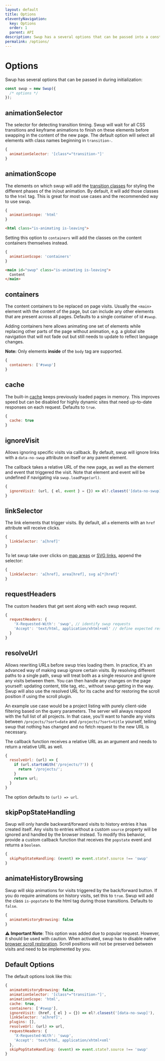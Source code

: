 ```yaml
---
layout: default
title: Options
eleventyNavigation:
  key: Options
  order: 1
  parent: API
description: Swup has a several options that can be passed into a constructor as an object
permalink: /options/
---
```


# Options

Swup has several options that can be passed in during initialization:

```javascript
const swup = new Swup({
  /* options */
});
```

## animationSelector

The selector for detecting transition timing. Swup will wait for all CSS transitions and
keyframe animations to finish on these elements before swapping in the content of the new page.
The default option will select all elements with
class names beginning in `transition-`.

```javascript
{
  animationSelector: '[class*="transition-"]'
}
```

## animationScope

The elements on which swup will add the [transition classes](/getting-started/how-it-works/#transition-classes)
for styling the different phases of the in/out animation. By default, it will add those classes
to the `html` tag. This is great for most use cases and the recommended way to use swup.

```js
{
  animationScope: 'html'
}
```

```html
<html class="is-animating is-leaving">
```

Setting this option to `containers` will add the classes on the content containers themselves instead.

```js
{
  animationScope: 'containers'
}
```

```html
<main id="swup" class="is-animating is-leaving">
  Content
</main>
```

## containers

The content containers to be replaced on page visits. Usually the `<main>` element with the
content of the page, but can include any other elements that are present across all pages.
Defaults to a single container of id `#swup`.

Adding containers here allows animating one set of elements while replacing other parts of the page
without animation, e.g. a global site navigation that will not fade out but still needs to update
to reflect language changes.

**Note:** Only elements **inside** of the `body` tag are supported.

```javascript
{
  containers: ['#swup']
}
```

## cache

The built-in [cache](/api/cache/) keeps previously loaded pages in memory. This improves speed but
can be disabled for highly dynamic sites that need up-to-date responses on each request. Defaults
to `true`.

```javascript
{
  cache: true
}
```

## ignoreVisit

Allows ignoring specific visits via callback. By default, swup will ignore links with a
`data-no-swup` attribute on itself or any parent element.

The callback takes a relative URL of the new page, as well as the element and event that triggered
the visit. Note that element and event will be undefined if navigating via `swup.loadPage(url)`.

```javascript
{
  ignoreVisit: (url, { el, event } = {}) => el?.closest('[data-no-swup]')
}
```

## linkSelector

The link elements that trigger visits. By default, all `a` elements with an `href`
attribute will receive clicks.

```javascript
{
  linkSelector: 'a[href]'
}
```

To let swup take over clicks on [map areas](https://www.w3schools.com/tags/tag_area.asp) or
[SVG links](https://developer.mozilla.org/en-US/docs/Web/SVG/Element/a), append the selector:

```javascript
{
  linkSelector: 'a[href], area[href], svg a[*|href]'
}
```

## requestHeaders

The custom headers that get sent along with each swup request.

```javascript
{
  requestHeaders: {
    'X-Requested-With': 'swup', // identify swup requests
    'Accept': 'text/html, application/xhtml+xml' // define expected response
  }
}
```

## resolveUrl

Allows rewriting URLs before swup tries loading them. In practice, it's an
advanced way of making swup ignore certain visits. By resolving different paths
to a single path, swup will treat both as a single resource and ignore any
visits between them. You can then handle any changes on the page yourself:
updating content, title tag, etc., without swup getting in the way. Swup will
also use the resolved URL for its cache and for restoring the scroll position if
using the scroll plugin.

An example use case would be a project listing with purely client-side filtering
based on the query parameters. The server will always respond with the full list
of all projects. In that case, you'll want to handle any visits between
`/projects/?sort=date` and `/projects/?sort=title` yourself, telling swup that
nothing has changed and no fetch request to the new URL is necessary.

The callback function receives a relative URL as an argument and needs to
return a relative URL as well.

```javascript
{
  resolveUrl: (url) => {
    if (url.startsWith('/projects/?')) {
      return '/projects/';
    }
    return url;
  }
}
```

The option defaults to `(url) => url`.

## skipPopStateHandling

Swup will only handle backward/forward visits to history entries it has created itself. Any visits
to entries without a custom `source` property will be ignored and handled by the browser instead.
To modify this behavior, provide a custom callback function that receives the `popstate` event
and returns a `boolean`.

```javascript
{
  skipPopStateHandling: (event) => event.state?.source !== 'swup'
}
```

## animateHistoryBrowsing

Swup will skip animations for visits triggered by the back/forward button. If you do require
animations on history visits, set this to `true`. Swup will add the class `is-popstate` to the html
tag during those transitions. Defaults to `false`.

```javascript
{
  animateHistoryBrowsing: false
}
```

⚠️ **Important Note**: This option was added due to popular request. However, it should be used with
caution. When activated, swup has to disable native [browser scroll restoration](https://developers.google.com/web/updates/2015/09/history-api-scroll-restoration).
Scroll positions will not be preserved between visits and need to be implemented by you.

## Default Options

The default options look like this:

```javascript
{
  animateHistoryBrowsing: false,
  animationSelector: '[class*="transition-"]',
  animationScope: 'html',
  cache: true,
  containers: ['#swup'],
  ignoreVisit: (href, { el } = {}) => el?.closest('[data-no-swup]'),
  linkSelector: 'a[href]',
  plugins: [],
  resolveUrl: (url) => url,
  requestHeaders: {
    'X-Requested-With': 'swup',
    'Accept': 'text/html, application/xhtml+xml'
  },
  skipPopStateHandling: (event) => event.state?.source !== 'swup'
}
```

